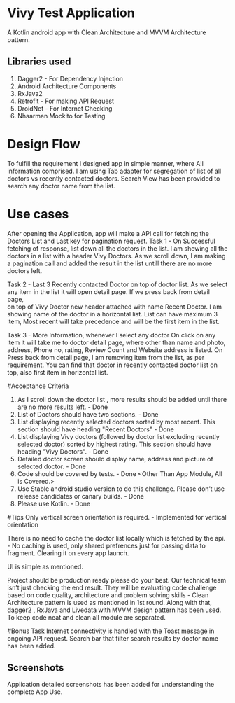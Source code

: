 # Vivy Test Application
A Kotlin android app with Clean Architecture and MVVM Architecture pattern.

## Libraries used
1. Dagger2 - For Dependency Injection
2. Android Architecture Components
3. RxJava2
4. Retrofit - For making API Request 
5. DroidNet - For Internet Checking
6. Nhaarman Mockito for Testing

# Design Flow
To fulfill the requirement I designed app in simple manner, where All information comprised. 
I am using Tab adapter for segregation of list of all doctors vs recently contacted doctors.
Search View has been provided to search any doctor name from the list. 

# Use cases
After opening the Application, app will make a API call for fetching the Doctors List and Last key
for pagination request.
Task 1 - On Successful fetching of response, list down all the doctors in the list.
    I am showing all the doctors in a list with a header Vivy Doctors.
    As we scroll down, I am making a pagination call and added the result in the list untill there 
    are no more doctors left. 
    
Task 2 - Last 3 Recently contacted Doctor on top of doctor list.
    As we select any item in the list it will open detail page. If we press back from detail page,    
    on top of Vivy Doctor new header attached with name Recent Doctor. I am showing name of the doctor
    in a horizontal list. List can have maximum 3 item, Most recent will take precedence and will be 
    the first item in the list. 

Task 3 - More Information, whenever I select any doctor
    On click on any item it will take me to doctor detail page, where other than name and photo, 
    address, Phone no, rating, Review Count and Website address is listed. On Press back from detail 
    page, I am removing item from the list, as per requirement. You can find that doctor in recently 
    contacted doctor list on top, also first item in horizontal list.
    
#Acceptance Criteria
   1. As I scroll down the doctor list , more results should be added until there are no more
      results left. -  Done
   2. List of Doctors should have two sections. -  Done
   3. List displaying recently selected doctors sorted by most recent. This section
      should have heading "Recent Doctors" - Done
   4. List displaying Vivy doctors (followed by doctor list excluding recently
      selected doctor) sorted by highest rating. This section should have heading
      "Vivy Doctors". - Done
   5. Detailed doctor screen should display name, address and picture of selected doctor. - Done
   6. Code should be covered by tests. - Done <Other Than App Module, All is Covered.>
   7. Use Stable android studio version to do this challenge. Please don’t use release
      candidates or canary builds. - Done
   8. Please use Kotlin. - Done
      
#Tips
Only vertical screen orientation is required. - 
    Implemented for vertical orientation
    
There is no need to cache the doctor list locally which is fetched by the api. -
    No caching is used, only shared prefrences just for passing data to fragment.
    Clearing it on every app launch.

UI is simple as mentioned.

Project should be production ready please do your best. Our technical team isn’t just
checking the end result. They will be evaluating code challenge based on code quality, 
architecture and problem solving skills - 
    Clean Architecture pattern is used as mentioned in 1st round. Along with that, dagger2 , RxJava 
    and Livedata with MVVM design pattern has been used. To keep code neat and clean all module are 
    separated. 

#Bonus Task
   Internet connectivity is handled with the Toast message in ongoing API request.
   Search bar that filter search results by doctor name has been added.
     

## Screenshots
Application detailed screenshots has been added for understanding the complete App Use.